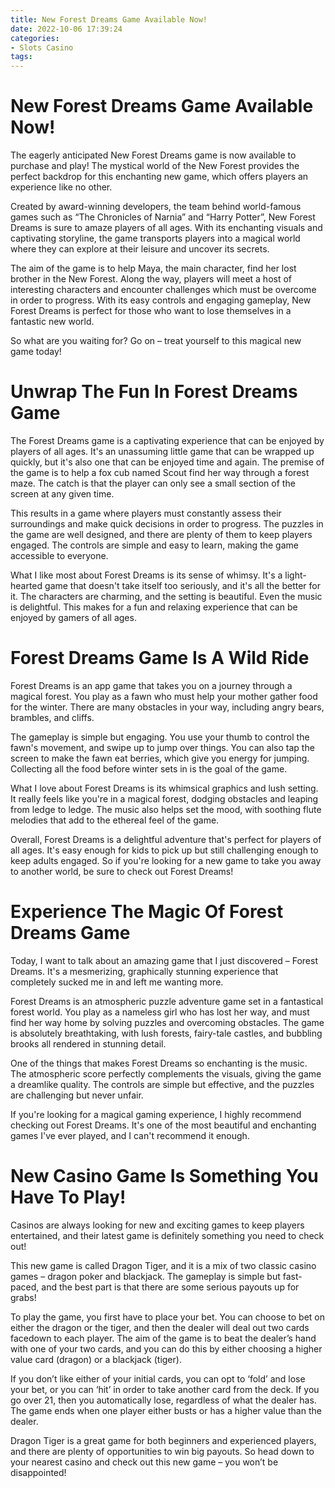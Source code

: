 ```yaml
---
title: New Forest Dreams Game Available Now!
date: 2022-10-06 17:39:24
categories:
- Slots Casino
tags:
---
```



#  New Forest Dreams Game Available Now!

The eagerly anticipated New Forest Dreams game is now available to purchase and play! The mystical world of the New Forest provides the perfect backdrop for this enchanting new game, which offers players an experience like no other.

Created by award-winning developers, the team behind world-famous games such as “The Chronicles of Narnia” and “Harry Potter”, New Forest Dreams is sure to amaze players of all ages. With its enchanting visuals and captivating storyline, the game transports players into a magical world where they can explore at their leisure and uncover its secrets.

The aim of the game is to help Maya, the main character, find her lost brother in the New Forest. Along the way, players will meet a host of interesting characters and encounter challenges which must be overcome in order to progress. With its easy controls and engaging gameplay, New Forest Dreams is perfect for those who want to lose themselves in a fantastic new world.

So what are you waiting for? Go on – treat yourself to this magical new game today!

#  Unwrap The Fun In Forest Dreams Game

The Forest Dreams game is a captivating experience that can be enjoyed by players of all ages. It's an unassuming little game that can be wrapped up quickly, but it's also one that can be enjoyed time and again. The premise of the game is to help a fox cub named Scout find her way through a forest maze. The catch is that the player can only see a small section of the screen at any given time.

This results in a game where players must constantly assess their surroundings and make quick decisions in order to progress. The puzzles in the game are well designed, and there are plenty of them to keep players engaged. The controls are simple and easy to learn, making the game accessible to everyone.

What I like most about Forest Dreams is its sense of whimsy. It's a light-hearted game that doesn't take itself too seriously, and it's all the better for it. The characters are charming, and the setting is beautiful. Even the music is delightful. This makes for a fun and relaxing experience that can be enjoyed by gamers of all ages.

#  Forest Dreams Game Is A Wild Ride

Forest Dreams is an app game that takes you on a journey through a magical forest. You play as a fawn who must help your mother gather food for the winter. There are many obstacles in your way, including angry bears, brambles, and cliffs.

The gameplay is simple but engaging. You use your thumb to control the fawn's movement, and swipe up to jump over things. You can also tap the screen to make the fawn eat berries, which give you energy for jumping. Collecting all the food before winter sets in is the goal of the game.

What I love about Forest Dreams is its whimsical graphics and lush setting. It really feels like you're in a magical forest, dodging obstacles and leaping from ledge to ledge. The music also helps set the mood, with soothing flute melodies that add to the ethereal feel of the game.

Overall, Forest Dreams is a delightful adventure that's perfect for players of all ages. It's easy enough for kids to pick up but still challenging enough to keep adults engaged. So if you're looking for a new game to take you away to another world, be sure to check out Forest Dreams!

#  Experience The Magic Of Forest Dreams Game

Today, I want to talk about an amazing game that I just discovered – Forest Dreams. It's a mesmerizing, graphically stunning experience that completely sucked me in and left me wanting more.

 Forest Dreams is an atmospheric puzzle adventure game set in a fantastical forest world. You play as a nameless girl who has lost her way, and must find her way home by solving puzzles and overcoming obstacles. The game is absolutely breathtaking, with lush forests, fairy-tale castles, and bubbling brooks all rendered in stunning detail.

One of the things that makes Forest Dreams so enchanting is the music. The atmospheric score perfectly complements the visuals, giving the game a dreamlike quality. The controls are simple but effective, and the puzzles are challenging but never unfair.

If you're looking for a magical gaming experience, I highly recommend checking out Forest Dreams. It's one of the most beautiful and enchanting games I've ever played, and I can't recommend it enough.

#  New Casino Game Is Something You Have To Play!

Casinos are always looking for new and exciting games to keep players entertained, and their latest game is definitely something you need to check out!

This new game is called Dragon Tiger, and it is a mix of two classic casino games – dragon poker and blackjack. The gameplay is simple but fast-paced, and the best part is that there are some serious payouts up for grabs!

To play the game, you first have to place your bet. You can choose to bet on either the dragon or the tiger, and then the dealer will deal out two cards facedown to each player. The aim of the game is to beat the dealer’s hand with one of your two cards, and you can do this by either choosing a higher value card (dragon) or a blackjack (tiger).

If you don’t like either of your initial cards, you can opt to ‘fold’ and lose your bet, or you can ‘hit’ in order to take another card from the deck. If you go over 21, then you automatically lose, regardless of what the dealer has. The game ends when one player either busts or has a higher value than the dealer.

Dragon Tiger is a great game for both beginners and experienced players, and there are plenty of opportunities to win big payouts. So head down to your nearest casino and check out this new game – you won’t be disappointed!